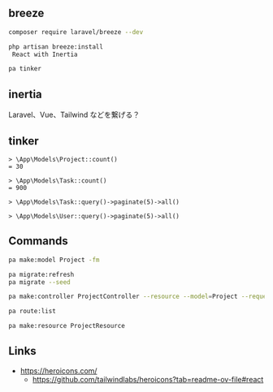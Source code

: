 ## breeze

``` sh
composer require laravel/breeze --dev

php artisan breeze:install
 React with Inertia

pa tinker
```

## inertia

Laravel、Vue、Tailwind などを繋げる？


## tinker

```
> \App\Models\Project::count()
= 30

> \App\Models\Task::count()
= 900

> \App\Models\Task::query()->paginate(5)->all()

> \App\Models\User::query()->paginate(5)->all()
```

## Commands

``` sh
pa make:model Project -fm

pa migrate:refresh
pa migrate --seed

pa make:controller ProjectController --resource --model=Project --requests

pa route:list

pa make:resource ProjectResource
```


## Links

- https://heroicons.com/
  - https://github.com/tailwindlabs/heroicons?tab=readme-ov-file#react
